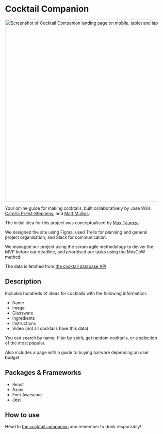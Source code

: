 # Cocktail Companion

<img src="src/images/landing-page-screenshot.jpeg" alt="Screenshot of Cocktail Companion landing page on mobile, tablet and laptop" title="Cocktail Companion" width="600px"><br>

Your online guide for making cocktails, built collaboratively by Jose Wills, [Camilla Priest-Stephens](https://github.com/cprieststephens), and [Matt Mullins](https://github.com/mullinsmmm).

The initial idea for this project was conceptualised by [Max Tauroza](https://github.com/max-tau)  

We designed the site using Figma, used Trello for planning and general project organisation, and Slack for communication.
 
We managed our project using the scrum agile methodology to deliver the MVP before our deadline, and prioritised our tasks using the MosCoW method.

The data is fetched from [the cocktail database API](https://www.thecocktaildb.com/api.php)

## Description

Includes hundreds of ideas for cocktails with the following information:

- Name
- Image
- Glassware
- Ingredients
- Instructions
- Video (not all cocktails have this data)

You can search by name, filter by spirit, get random cocktails, or a selection of the most popular.

Also includes a page with a guide to buying barware depending on user budget

## Packages & Frameworks

- React
- Axios
- Font Awesome
- Jest

## How to use

Head to [the cocktail companion](https://www.cocktailcompanion.bar/) and remember to drink responsibly!
 
